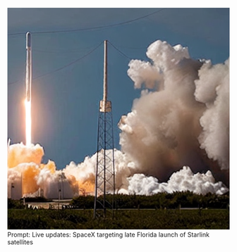 ![Generated Image](image.png)
Prompt: Live updates: SpaceX targeting late Florida launch of Starlink satellites
